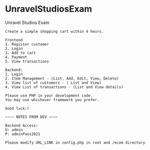 # UnravelStudiosExam
Unravel Studios Exam
~~~~~INSTURCTIONS~~~~~
Create a simple shopping cart within 4 hours.

Frontend
1. Register customer
2. Login
3. Add to cart
4. Payment
5. View transactions

Backend:
1. Login
2. Item Management - (List, Add, Edit, View, Delete)
3. View list of customers - ( List and View)
4. View List of transactions - (List and View details)

Please use PHP in your development code. 
You may use whichever framework you prefer.

Good luck:)

~~~~ NOTES FROM DEV ~~~~

Backend Access:
U: admin
P: adminPass2021

Please modify URL_LINK in config.php in root and /ecom directory
